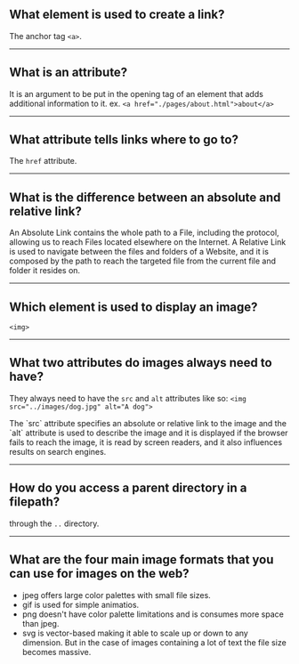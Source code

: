 ## **What element is used to create a link?**

The anchor tag `<a>`.

---

## **What is an attribute?**

It is an argument to be put in the opening tag of an element that adds additional information to it.
ex. `<a href="./pages/about.html">about</a>`

---

## **What attribute tells links where to go to?**

The `href` attribute.

---

## **What is the difference between an absolute and relative link?**

An Absolute Link contains the whole path to a File, including the protocol, allowing us to reach Files located elsewhere on the Internet.
A Relative Link is used to navigate between the files and folders of a Website, and it is composed by the path to reach the targeted file from the current file and folder it resides on.

---

## **Which element is used to display an image?**

`<img>`

---

## **What two attributes do images always need to have?**

They always need to have the `src` and `alt` attributes like so:
`<img src="../images/dog.jpg" alt="A dog">`

<p>
The `src` attribute specifies an absolute or relative link to the image and the `alt` attribute is used to describe the image and it is displayed if the browser fails to reach the image, it is read by screen readers, and it also influences results on search engines.
</p>

---

## **How do you access a parent directory in a filepath?**

through the `..` directory.

---

## **What are the four main image formats that you can use for images on the web?**

<ul>
<li>jpeg offers large color palettes with small file sizes.
<li>gif is used for simple animatios.
<li>png doesn't have color palette limitations and is consumes more space than jpeg.
<li>svg is vector-based making it able to scale up or down to any dimension. But in the case of images containing a lot of text the file size becomes massive.
</ul>
